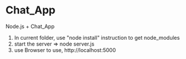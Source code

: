 Chat_App
========

Node.js + Chat_App

1. In current folder, use "node install" instruction to get node_modules
2. start the server => node server.js
3. use Browser to use, http://localhost:5000
